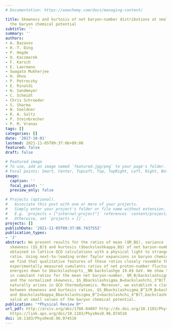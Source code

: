 ```yaml
---
# Documentation: https://wowchemy.com/docs/managing-content/

title: Skewness and kurtosis of net baryon-number distributions at small values of
  the baryon chemical potential
subtitle: ''
summary: ''
authors:
- A. Bazavov
- H.-T. Ding
- P. Hegde
- O. Kaczmarek
- F. Karsch
- E. Laermann
- Swagato Mukherjee
- H. Ohno
- P. Petreczky
- E. Rinaldi
- H. Sandmeyer
- C. Schmidt
- Chris Schroeder
- S. Sharma
- W. Soeldner
- R. A. Soltz
- P. Steinbrecher
- P. M. Vranas
tags: []
categories: []
date: '2017-10-01'
lastmod: 2021-11-05T09:37:06+09:00
featured: false
draft: false

# Featured image
# To use, add an image named `featured.jpg/png` to your page's folder.
# Focal points: Smart, Center, TopLeft, Top, TopRight, Left, Right, BottomLeft, Bottom, BottomRight.
image:
  caption: ''
  focal_point: ''
  preview_only: false

# Projects (optional).
#   Associate this post with one or more of your projects.
#   Simply enter your project's folder or file name without extension.
#   E.g. `projects = ["internal-project"]` references `content/project/deep-learning/index.md`.
#   Otherwise, set `projects = []`.
projects: []
publishDate: '2021-11-05T00:37:06.743755Z'
publication_types:
- '2'
abstract: We present results for the ratios of mean ($M_B$), variance ($backslashsigma_B^2$),
  skewness ($S_B)$ and kurtosis ($backslashkappa_B$) of net baryon-number fluctuations
  obtained in lattice QCD calculations with a physical light to strange quark mass
  ratio. Using next-to-leading order Taylor expansions in baryon chemical potential
  we find that qualitative features of these ratios closely resemble the corresponding
  experimentally measured cumulants ratios of net proton-number fluctuations for beam
  energies down to $backslashsqrts__NN backslashge 19.6$ GeV. We show that the difference
  in cumulant ratios for the mean net baryon-number, $M_B/backslashsigma_B^2=backslashchi_1^B(T,backslashmu_B)/backslashchi_2^B(T,backslashmu_B)$
  and the normalized skewness, $S_Bbackslashsigma_B=backslashchi_3^B(T,backslashmu_B)/backslashchi_2^B(T,backslashmu_B)$,
  naturally arises in QCD thermodynamics. Moreover, we establish a close relation
  between skewness and kurtosis ratios, $S_Bbackslashsigma_B^3/M_B=backslashchi_3^B(T,backslashmu_B)/backslashchi_1^B(T,backslashmu_B)$
  and $backslashkappa_Bbackslashsigma_B^2=backslashchi_4^B(T,backslashmu_B)/backslashchi_2^B(T,backslashmu_B)$,
  valid at small values of the baryon chemical potential.
publication: '*Physical Review D*'
url_pdf: http://arxiv.org/abs/1708.04897 http://dx.doi.org/10.1103/PhysRevD.96.074510
  https://link.aps.org/doi/10.1103/PhysRevD.96.074510
doi: 10.1103/PhysRevD.96.074510
---
```

